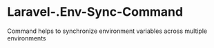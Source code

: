 # Laravel-.Env-Sync-Command
Command helps to synchronize environment variables across multiple environments
